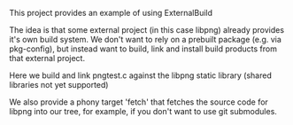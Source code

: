 This project provides an example of using ExternalBuild

The idea is that some external project (in this case libpng) already
provides it's own build system. We don't want to rely on a prebuilt
package (e.g. via pkg-config), but instead want to build, link and install
build products from that external project.

Here we build and link pngtest.c against the libpng static library
(shared libraries not yet supported)

We also provide a phony target 'fetch' that fetches the source
code for libpng into our tree, for example, if you don't want to
use git submodules.
